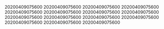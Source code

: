 20200409075600
20200409075600
20200409075600
20200409075600
20200409075600
20200409075600
20200409075600
20200409075600
20200409075600
20200409075600
20200409075600
20200409075600
20200409075600
20200409075600
20200409075600
